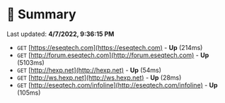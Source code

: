 # 📖 Summary
Last updated: **4/7/2022, 9:36:15 PM**

- `GET` [https://eseqtech.com](https://eseqtech.com) - **Up** (214ms)
- `GET` [http://forum.eseqtech.com](http://forum.eseqtech.com) - **Up** (5103ms)
- `GET` [http://hexp.net](http://hexp.net) - **Up** (54ms)
- `GET` [http://ws.hexp.net](http://ws.hexp.net) - **Up** (28ms)
- `GET` [http://eseqtech.com/infoline](http://eseqtech.com/infoline) - **Up** (105ms)
